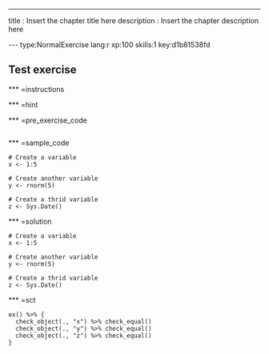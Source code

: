 ---
title       : Insert the chapter title here
description : Insert the chapter description here

--- type:NormalExercise lang:r xp:100 skills:1 key:d1b81538fd
## Test exercise

*** =instructions

*** =hint

*** =pre_exercise_code
```{r}
```

*** =sample_code
```{r}
# Create a variable
x <- 1:5

# Create another variable
y <- rnorm(5)

# Create a thrid variable
z <- Sys.Date()
```

*** =solution
```{r}
# Create a variable
x <- 1:5

# Create another variable
y <- rnorm(5)

# Create a thrid variable
z <- Sys.Date()
```

*** =sct
```{r}
ex() %>% {
  check_object(., "x") %>% check_equal()
  check_object(., "y") %>% check_equal()
  check_object(., "z") %>% check_equal()
}
```
